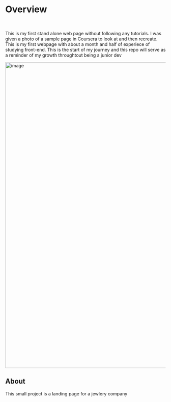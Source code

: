 <h1> Overview </h1>
<br>
<p> This is my first stand alone web page without following any tutorials. I was given a photo of a sample page in Coursera to look at and then recreate. This is my first webpage with about a month and half of experiece of studying front-end. This is the start of my journey and this repo will serve as a reminder of my growth throughtout being a junior dev </p>
  
  <img width="959" alt="image" src="https://user-images.githubusercontent.com/114380747/215081994-c6ad8567-5a2e-4889-bedf-109750610e14.png">

<h2> About </h2>
<p> This small project is a landing page for a jewlery company </p>
